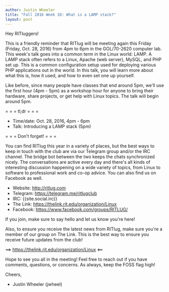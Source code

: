 ```yaml
---
author: Justin Wheeler
title: "Fall 2016 Week 10: What is a LAMP stack?"
layout: post
---
```


Hey RITluggers!

This is a friendly reminder that RITlug will be meeting again this Friday (Friday, Oct. 28, 2016) from 4pm to 6pm in the GOL/70-2620 computer lab. This week's talk goes into a common term in the Linux world: LAMP. A LAMP stack often refers to a Linux, Apache (web server), MySQL, and PHP set up. This is a common configuration setup used for deploying various PHP applications out in the world. In this talk, you will learn more about what this is, how it used, and how to even set one up yourself.

Like before, since many people have classes that end around 5pm, we'll use the first hour (4pm - 5pm) as a workshop hour for anyone to bring their hardware, share projects, or get help with Linux topics. The talk will begin around 5pm.


= = =  tl;dr  = = =

* Time/date: Oct. 28, 2016, 4pm - 6pm
* Talk:      Introducing a LAMP stack (5pm)


= = =  Don't forget!  = = =

You can find RITlug this year in a variety of places, but the best ways to keep in touch with the club are via our Telegram group and/or the IRC channel. The bridge bot between the two keeps the chats synchronized nicely. The conversations are active every day and there's all kinds of interesting discussion happening on a wide variety of topics, from Linux to software to professional work and co-op advice. You can also find us on Facebook as well.

* Website:  http://ritlug.com
* Telegram: https://telegram.me/ritlugclub
* IRC:      {{site.social.irc}}
* The Link: https://thelink.rit.edu/organization/Linux
* Facebook: https://www.facebook.com/groups/RITLUG/

If you join, make sure to say hello and let us know you're here!

Also, to ensure you receive the latest news from RITlug, make sure you're a member of our group on The Link. This is the best way to ensure you receive future updates from the club!

==> https://thelink.rit.edu/organization/Linux <==


Hope to see you all in the meeting! Feel free to reach out if you have comments, questions, or concerns. As always, keep the FOSS flag high!

Cheers,
- Justin Wheeler (jwheel)
